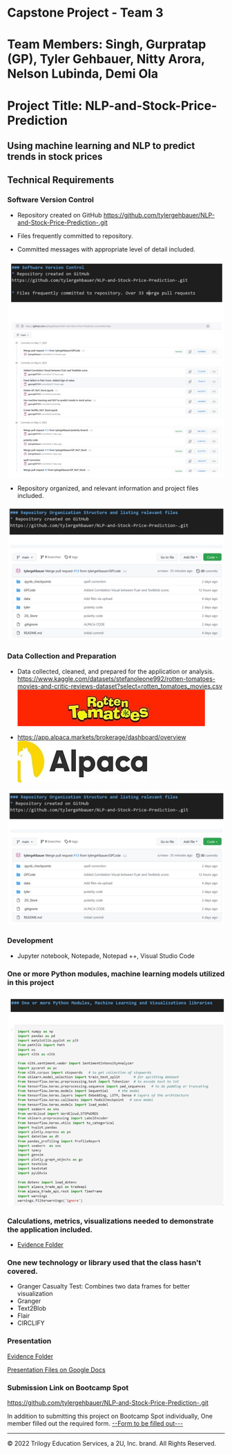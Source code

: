 # Capstone Project - Team 3
# Team Members: Singh, Gurpratap (GP), Tyler Gehbauer, Nitty Arora, Nelson Lubinda, Demi Ola

# Project Title: NLP-and-Stock-Price-Prediction

## Using machine learning and NLP to predict trends in stock prices

## Technical Requirements

### Software Version Control 

* Repository created on GitHub
https://github.com/tylergehbauer/NLP-and-Stock-Price-Prediction-.git

* Files frequently committed to repository.
* Committed messages with appropriate level of detail included. 

![Commit messages](imgs/img1.jpg)

* Repository organized, and relevant information and project files included. 

![Repo structure](imgs/img2.jpg)

### Data Collection and Preparation 

* Data collected, cleaned, and prepared for the application or analysis.
 https://www.kaggle.com/datasets/stefanoleone992/rotten-tomatoes-movies-and-critic-reviews-dataset?select=rotten_tomatoes_movies.csv
![Rotten Tomatoes](imgs/img6.jpg) 

 * https://app.alpaca.markets/brokerage/dashboard/overview
![Alpaca](imgs/img5.jpg)

![Data Collection](imgs/img2.jpg)

### Development  

* Jupyter notebook, Notepade, Notepad ++, Visual Studio Code

### One or more Python modules, machine learning models utilized in this project

![Data Collection](imgs/img4.jpg)

### Calculations, metrics, visualizations needed to demonstrate the application included. 
* [Evidence Folder](Evidence_Folder/readme.md)

### One new technology or library used that the class hasn't covered. 
* Granger Casualty Test: Combines two data frames for better visualization
* Granger
* Text2Blob
* Flair
* CIRCLIFY


### Presentation 

[Evidence Folder](Evidence_Folder/presentation.ppt)

[Presentation Files on Google Docs](https://drive.google.com/drive/folders/13l0l8TofbhjEogZGwBqDJohKHhWnSzf5?usp=sharing)

### Submission Link on Bootcamp Spot

https://github.com/tylergehbauer/NLP-and-Stock-Price-Prediction-.git

In addition to submitting this project on Bootcamp Spot individually, One member filled out the required form. [--Form to be filled out---](https://forms.gle/CBk5tyy4sSsGN8k38) 

- - -

© 2022 Trilogy Education Services, a 2U, Inc. brand. All Rights Reserved.
